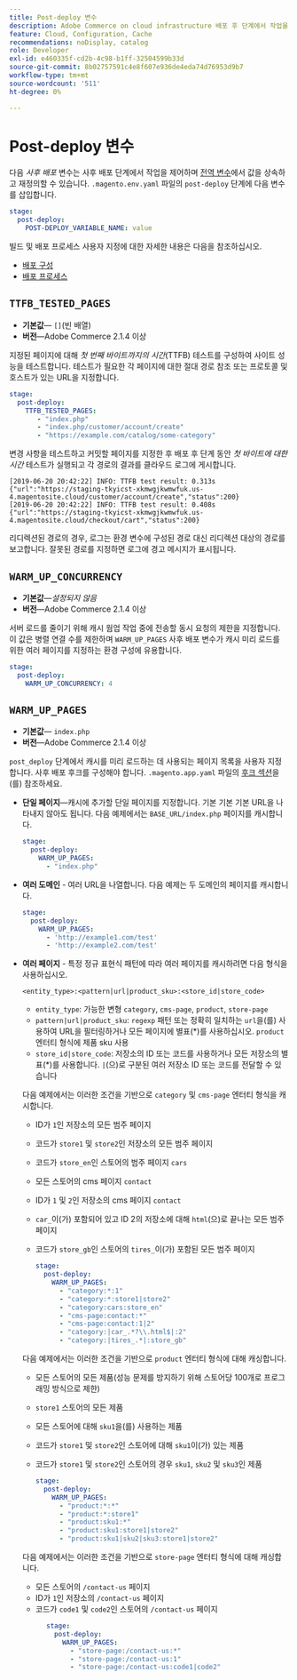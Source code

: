```yaml
---
title: Post-deploy 변수
description: Adobe Commerce on cloud infrastructure 배포 후 단계에서 작업을 제어하는 환경 변수 목록을 참조하십시오.
feature: Cloud, Configuration, Cache
recommendations: noDisplay, catalog
role: Developer
exl-id: e460335f-cd2b-4c98-b1ff-32504599b33d
source-git-commit: 8b02757591c4e8f607e936de4eda74d76953d9b7
workflow-type: tm+mt
source-wordcount: '511'
ht-degree: 0%

---
```


# Post-deploy 변수

다음 _사후 배포_ 변수는 사후 배포 단계에서 작업을 제어하며 [전역 변수](variables-global.md)에서 값을 상속하고 재정의할 수 있습니다. `.magento.env.yaml` 파일의 `post-deploy` 단계에 다음 변수를 삽입합니다.

```yaml
stage:
  post-deploy:
    POST-DEPLOY_VARIABLE_NAME: value
```

빌드 및 배포 프로세스 사용자 지정에 대한 자세한 내용은 다음을 참조하십시오.

- [배포 구성](configure-env-yaml.md)
- [배포 프로세스](../deploy/process.md)

## `TTFB_TESTED_PAGES`

- **기본값**— `[]`(빈 배열)
- **버전**—Adobe Commerce 2.1.4 이상

지정된 페이지에 대해 _첫 번째 바이트까지의 시간_(TTFB) 테스트를 구성하여 사이트 성능을 테스트합니다. 테스트가 필요한 각 페이지에 대한 절대 경로 참조 또는 프로토콜 및 호스트가 있는 URL을 지정합니다.

```yaml
stage:
  post-deploy:
    TTFB_TESTED_PAGES:
       - "index.php"
       - "index.php/customer/account/create"
       - "https://example.com/catalog/some-category"
```

변경 사항을 테스트하고 커밋할 페이지를 지정한 후 배포 후 단계 동안 _첫 바이트에 대한 시간_ 테스트가 실행되고 각 경로의 결과를 클라우드 로그에 게시합니다.

```terminal
[2019-06-20 20:42:22] INFO: TTFB test result: 0.313s {"url":"https://staging-tkyicst-xkmwgjkwmwfuk.us-4.magentosite.cloud/customer/account/create","status":200}
[2019-06-20 20:42:22] INFO: TTFB test result: 0.408s {"url":"https://staging-tkyicst-xkmwgjkwmwfuk.us-4.magentosite.cloud/checkout/cart","status":200}
```

리디렉션된 경로의 경우, 로그는 환경 변수에 구성된 경로 대신 리디렉션 대상의 경로를 보고합니다. 잘못된 경로를 지정하면 로그에 경고 메시지가 표시됩니다.

## `WARM_UP_CONCURRENCY`

- **기본값**—_설정되지 않음_
- **버전**—Adobe Commerce 2.1.4 이상

서버 로드를 줄이기 위해 캐시 웜업 작업 중에 전송할 동시 요청의 제한을 지정합니다. 이 값은 병렬 연결 수를 제한하며 `WARM_UP_PAGES` 사후 배포 변수가 캐시 미리 로드를 위한 여러 페이지를 지정하는 환경 구성에 유용합니다.

```yaml
stage:
  post-deploy:
    WARM_UP_CONCURRENCY: 4
```

## `WARM_UP_PAGES`

- **기본값**— `index.php`
- **버전**—Adobe Commerce 2.1.4 이상

`post_deploy` 단계에서 캐시를 미리 로드하는 데 사용되는 페이지 목록을 사용자 지정합니다. 사후 배포 후크를 구성해야 합니다. `.magento.app.yaml` 파일의 [후크 섹션](../application/hooks-property.md)을(를) 참조하세요.

- **단일 페이지**—캐시에 추가할 단일 페이지를 지정합니다. 기본 기본 기본 URL을 나타내지 않아도 됩니다. 다음 예제에서는 `BASE_URL/index.php` 페이지를 캐시합니다.

  ```yaml
  stage:
    post-deploy:
      WARM_UP_PAGES:
        - "index.php"
  ```

- **여러 도메인** - 여러 URL을 나열합니다. 다음 예제는 두 도메인의 페이지를 캐시합니다.

  ```yaml
  stage:
    post-deploy:
      WARM_UP_PAGES:
        - 'http://example1.com/test'
        - 'http://example2.com/test'
  ```

- **여러 페이지** - 특정 정규 표현식 패턴에 따라 여러 페이지를 캐시하려면 다음 형식을 사용하십시오.

  ```terminal
  <entity_type>:<pattern|url|product_sku>:<store_id|store_code>
  ```

   - `entity_type`: 가능한 변형 `category`, `cms-page`, `product`, `store-page`
   - `pattern|url|product_sku`: `regexp` 패턴 또는 정확히 일치하는 `url`을(를) 사용하여 URL을 필터링하거나 모든 페이지에 별표(\*)를 사용하십시오. `product` 엔터티 형식에 제품 sku 사용
   - `store_id|store_code`: 저장소의 ID 또는 코드를 사용하거나 모든 저장소의 별표(\*)를 사용합니다. `|`(으)로 구분된 여러 저장소 ID 또는 코드를 전달할 수 있습니다

  다음 예제에서는 이러한 조건을 기반으로 `category` 및 `cms-page` 엔터티 형식을 캐시합니다.
   - ID가 `1`인 저장소의 모든 범주 페이지
   - 코드가 `store1` 및 `store2`인 저장소의 모든 범주 페이지
   - 코드가 `store_en`인 스토어의 범주 페이지 `cars`
   - 모든 스토어의 cms 페이지 `contact`
   - ID가 `1` 및 `2`인 저장소의 cms 페이지 `contact`
   - `car_`이(가) 포함되어 있고 ID 2의 저장소에 대해 `html`(으)로 끝나는 모든 범주 페이지
   - 코드가 `store_gb`인 스토어의 `tires_`이(가) 포함된 모든 범주 페이지

     ```yaml
     stage:
       post-deploy:
         WARM_UP_PAGES:
           - "category:*:1"
           - "category:*:store1|store2"
           - "category:cars:store_en"
           - "cms-page:contact:*"
           - "cms-page:contact:1|2"
           - "category:|car_.*?\\.html$|:2"
           - "category:|tires_.*|:store_gb"
     ```

  다음 예제에서는 이러한 조건을 기반으로 `product` 엔터티 형식에 대해 캐싱합니다.
   - 모든 스토어의 모든 제품(성능 문제를 방지하기 위해 스토어당 100개로 프로그래밍 방식으로 제한)
   - `store1` 스토어의 모든 제품
   - 모든 스토어에 대해 `sku1`을(를) 사용하는 제품
   - 코드가 `store1` 및 `store2`인 스토어에 대해 `sku1`이(가) 있는 제품
   - 코드가 `store1` 및 `store2`인 스토어의 경우 `sku1`, `sku2` 및 `sku3`인 제품

     ```yaml
     stage:
       post-deploy:
         WARM_UP_PAGES:
           - "product:*:*"
           - "product:*:store1"
           - "product:sku1:*"
           - "product:sku1:store1|store2"
           - "product:sku1|sku2|sku3:store1|store2"
     ```

  다음 예제에서는 이러한 조건을 기반으로 `store-page` 엔터티 형식에 대해 캐싱합니다.
   - 모든 스토어의 `/contact-us` 페이지
   - ID가 `1`인 저장소의 `/contact-us` 페이지
   - 코드가 `code1` 및 `code2`인 스토어의 `/contact-us` 페이지

  ```yaml
        stage:
          post-deploy:
            WARM_UP_PAGES:
              - "store-page:/contact-us:*"
              - "store-page:/contact-us:1"
              - "store-page:/contact-us:code1|code2"
  ```
